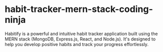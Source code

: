 # habit-tracker-mern-stack-coding-ninja
Habitify is a powerful and intuitive habit tracker application built using the MERN stack (MongoDB, Express.js, React, and Node.js). It's designed to help you develop positive habits and track your progress effortlessly.
